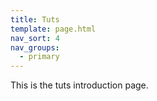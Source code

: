 ```yaml
---
title: Tuts
template: page.html
nav_sort: 4
nav_groups:
  - primary
---
```


This is the tuts introduction page.